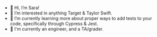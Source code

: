 - 👋 Hi, I’m Sara!
- 👀 I’m interested in anything Target & Taylor Swift.
- 🌱 I’m currently learning more about proper ways to add tests to your code, specifically through Cypress & Jest.
- 💞️ I'm currently an engineer, and a TA/grader.


<!---
saraoros/saraoros is a ✨ special ✨ repository because its `README.md` (this file) appears on your GitHub profile.
You can click the Preview link to take a look at your changes.
--->

